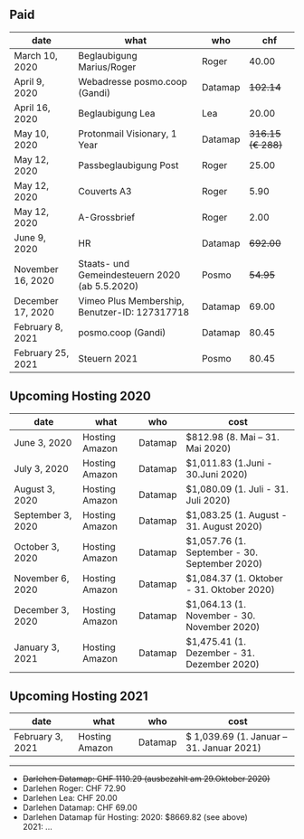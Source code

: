 ## Paid

| date  | what  | who  | chf  | 
|---|---|---|---|
| March 10, 2020  | Beglaubigung Marius/Roger | Roger | 40.00  |
| April 9, 2020 |  Webadresse posmo.coop (Gandi) | Datamap  | <strike>102.14</strike>  | 
| April 16, 2020 | Beglaubigung Lea  |  Lea | 20.00  | 
| May 10, 2020 | Protonmail Visionary, 1 Year | Datamap | <strike>316.15 (€ 288)</strike>  |
| May 12, 2020 | Passbeglaubigung Post | Roger | 25.00  |
| May 12, 2020 | Couverts A3 | Roger | 5.90  |
| May 12, 2020 | A-Grossbrief | Roger | 2.00  |
| June 9, 2020 | HR | Datamap | <strike>692.00</strike>  |
| November 16, 2020 | Staats- und Gemeindesteuern 2020 (ab 5.5.2020) | Posmo | <strike>54.95</strike>  |
| December 17, 2020 | Vimeo Plus Membership, Benutzer-ID: 127317718 | Datamap | 69.00 |
| February 8, 2021 | posmo.coop (Gandi) | Datamap | 80.45 |
| February 25, 2021 | Steuern 2021 | Posmo | 80.45 |

## Upcoming Hosting 2020

| date  | what  | who  | cost  | 
|---|---|---|---|
| June 3, 2020 | Hosting Amazon | Datamap | $812.98 (8. Mai – 31. Mai 2020)  |
| July 3, 2020 | Hosting Amazon | Datamap | $1,011.83 (1.Juni - 30.Juni 2020) |
| August 3, 2020 | Hosting Amazon | Datamap | $1,080.09 (1. Juli - 31. Juli 2020) |
| September 3, 2020 | Hosting Amazon | Datamap | $1,083.25 (1. August - 31. August 2020)  |
| October 3, 2020 | Hosting Amazon | Datamap | $1,057.76 (1. September - 30. September 2020) |
| November 6, 2020 | Hosting Amazon | Datamap | $1,084.37 (1. Oktober - 31. Oktober 2020) |
| December 3, 2020 | Hosting Amazon | Datamap | $1,064.13 (1. November - 30. November 2020) |
| January 3, 2021 | Hosting Amazon | Datamap | $1,475.41 (1. Dezember - 31. Dezember 2020) |


## Upcoming Hosting 2021

| date  | what  | who  | cost  | 
|---|---|---|---|
| February 3, 2021 | Hosting Amazon | Datamap | $ 1,039.69 (1. Januar – 31. Januar 2021)  |

----
              
- <strike>Darlehen Datamap: CHF 1110.29 (ausbezahlt am 29.Oktober 2020)</strike>
- Darlehen Roger: CHF 72.90
- Darlehen Lea: CHF 20.00
- Darlehen Datamap: CHF 69.00
- Darlehen Datamap für Hosting: 
  2020: $8669.82 (see above)            
  2021: ...                    

